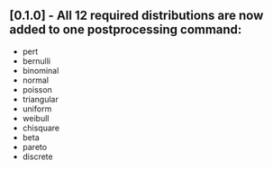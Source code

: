 ## [0.1.0] - All 12 required distributions are now added to one postprocessing command:
- pert
- bernulli
- binominal
- normal
- poisson
- triangular
- uniform
- weibull
- chisquare
- beta
- pareto
- discrete